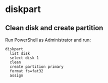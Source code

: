 # diskpart

## Clean disk and create partition
Run PowerShell as Administrator
and run:

```batch
diskpart
  list disk
  select disk 1
  clean
  create partition primary
  format fs=fat32
  assign
```